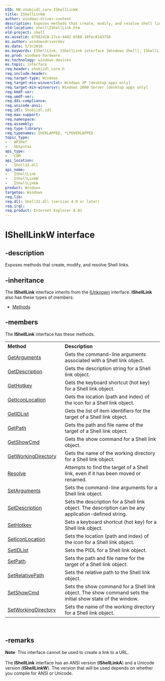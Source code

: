 ```yaml
---
UID: NN:shobjidl_core.IShellLinkW
title: IShellLinkW
author: windows-driver-content
description: Exposes methods that create, modify, and resolve Shell links.
old-location: shell\IShellLink.htm
old-project: shell
ms.assetid: 67982d28-27ce-4482-b588-10fec8143750
ms.author: windowsdriverdev
ms.date: 5/3/2018
ms.keywords: IShellLink, IShellLink interface [Windows Shell], IShellLink interface [Windows Shell],described, IShellLinkA, IShellLinkW, _win32_IShellLink, _win32_IShellLink_cpp, shell.IShellLink, shobjidl_core/IShellLink
ms.prod: windows-hardware
ms.technology: windows-devices
ms.topic: interface
req.header: shobjidl_core.h
req.include-header: 
req.target-type: Windows
req.target-min-winverclnt: Windows XP [desktop apps only]
req.target-min-winversvr: Windows 2000 Server [desktop apps only]
req.kmdf-ver: 
req.umdf-ver: 
req.ddi-compliance: 
req.unicode-ansi: 
req.idl: Shobjidl.idl
req.max-support: 
req.namespace: 
req.assembly: 
req.type-library: 
req.typenames: OVERLAPPED, *LPOVERLAPPED
topic_type:
-	APIRef
-	kbSyntax
api_type:
-	COM
api_location:
-	Shell32.dll
api_name:
-	IShellLink
-	IShellLinkW
-	IShellLinkA
product: Windows
targetos: Windows
req.lib: 
req.dll: Shell32.dll (version 4.0 or later)
req.irql: 
req.product: Internet Explorer 6.01
---
```


# IShellLinkW interface


## -description


Exposes methods that create, modify, and resolve Shell links.


## -inheritance

The <b xmlns:loc="http://microsoft.com/wdcml/l10n">IShellLink</b> interface inherits from the <a href="https://msdn.microsoft.com/33f1d79a-33fc-4ce5-a372-e08bda378332">IUnknown</a> interface. <b>IShellLink</b> also has these types of members:
<ul>
<li><a href="https://docs.microsoft.com/">Methods</a></li>
</ul>

## -members

The <b>IShellLink</b> interface has these methods.
<table class="members" id="memberListMethods">
<tr>
<th align="left" width="37%">Method</th>
<th align="left" width="63%">Description</th>
</tr>
<tr data="declared;">
<td align="left" width="37%">
<a href="https://msdn.microsoft.com/bd807387-1998-4b38-996f-6dbacefffa48">GetArguments</a>
</td>
<td align="left" width="63%">
Gets the command-line arguments associated with a Shell link object.

</td>
</tr>
<tr data="declared;">
<td align="left" width="37%">
<a href="https://msdn.microsoft.com/library/windows/hardware/ff546575">GetDescription</a>
</td>
<td align="left" width="63%">
Gets the description string for a Shell link object.

</td>
</tr>
<tr data="declared;">
<td align="left" width="37%">
<a href="https://msdn.microsoft.com/4e3572bf-8d68-4485-99e8-bf47192be821">GetHotkey</a>
</td>
<td align="left" width="63%">
Gets the keyboard shortcut (hot key) for a Shell link object.

</td>
</tr>
<tr data="declared;">
<td align="left" width="37%">
<a href="https://msdn.microsoft.com/ff7cc9be-a762-472a-9846-4dbd0ec94ad1">GetIconLocation</a>
</td>
<td align="left" width="63%">
Gets the location (path and index) of the icon for a Shell link object.

</td>
</tr>
<tr data="declared;">
<td align="left" width="37%">
<a href="https://msdn.microsoft.com/ae1ac1b0-bcaf-4e3b-831c-f843ae86779c">GetIDList</a>
</td>
<td align="left" width="63%">
Gets the list of item identifiers for the target of a Shell link object.

</td>
</tr>
<tr data="declared;">
<td align="left" width="37%">
<a href="https://msdn.microsoft.com/library/windows/hardware/mt432961">GetPath</a>
</td>
<td align="left" width="63%">
Gets the path and file name of the target of a Shell link object.

</td>
</tr>
<tr data="declared;">
<td align="left" width="37%">
<a href="https://msdn.microsoft.com/cbd89c28-86e1-4a2c-b3ea-d934f263b59f">GetShowCmd</a>
</td>
<td align="left" width="63%">
Gets the show command for a Shell link object.

</td>
</tr>
<tr data="declared;">
<td align="left" width="37%">
<a href="https://msdn.microsoft.com/cae6b2fd-362b-43a2-b0cb-b42bd103f359">GetWorkingDirectory</a>
</td>
<td align="left" width="63%">
Gets the name of the working directory for a Shell link object.

</td>
</tr>
<tr data="declared;">
<td align="left" width="37%">
<a href="https://msdn.microsoft.com/a31f1d6d-7b87-4777-89a8-a032b7629b7e">Resolve</a>
</td>
<td align="left" width="63%">
Attempts to find the target of a Shell link, even if it has been moved or renamed.

</td>
</tr>
<tr data="declared;">
<td align="left" width="37%">
<a href="https://msdn.microsoft.com/5ad5fabd-be12-40bc-a6b3-498bcde7223a">SetArguments</a>
</td>
<td align="left" width="63%">
Sets the command-line arguments for a Shell link object.

</td>
</tr>
<tr data="declared;">
<td align="left" width="37%">
<a href="https://msdn.microsoft.com/4bec482e-04e6-4cde-ab8e-23c5a1463bdf">SetDescription</a>
</td>
<td align="left" width="63%">
Sets the description for a Shell link object. The description can be any application-defined string.

</td>
</tr>
<tr data="declared;">
<td align="left" width="37%">
<a href="https://msdn.microsoft.com/82cc2af8-b872-4efc-bfe4-04a50df74e28">SetHotkey</a>
</td>
<td align="left" width="63%">
Sets a keyboard shortcut (hot key) for a Shell link object.

</td>
</tr>
<tr data="declared;">
<td align="left" width="37%">
<a href="https://msdn.microsoft.com/1ba267f2-ae05-4a6d-be3c-382a89e17d92">SetIconLocation</a>
</td>
<td align="left" width="63%">
Sets the location (path and index) of the icon for a Shell link object.

</td>
</tr>
<tr data="declared;">
<td align="left" width="37%">
<a href="https://msdn.microsoft.com/4c0571a5-1615-4c3f-b9a6-0667df07165b">SetIDList</a>
</td>
<td align="left" width="63%">
Sets the PIDL for a Shell link object.

</td>
</tr>
<tr data="declared;">
<td align="left" width="37%">
<a href="https://msdn.microsoft.com/032610ba-d6ff-4200-8fd3-455460587dec">SetPath</a>
</td>
<td align="left" width="63%">
Sets the path and file name for the target of a Shell link object.

</td>
</tr>
<tr data="declared;">
<td align="left" width="37%">
<a href="https://msdn.microsoft.com/f9cbd1db-253b-4ce8-a8ea-cfc48759c9d3">SetRelativePath</a>
</td>
<td align="left" width="63%">
Sets the relative path to the Shell link object.

</td>
</tr>
<tr data="declared;">
<td align="left" width="37%">
<a href="https://msdn.microsoft.com/9f40cd7d-04b5-4880-831f-5fb5cd52a2eb">SetShowCmd</a>
</td>
<td align="left" width="63%">
Sets the show command for a Shell link object. The show command sets the initial show state of the window.

</td>
</tr>
<tr data="declared;">
<td align="left" width="37%">
<a href="https://msdn.microsoft.com/03767add-766c-4970-935e-ffa5aa401a95">SetWorkingDirectory</a>
</td>
<td align="left" width="63%">
Sets the name of the working directory for a Shell link object.

</td>
</tr>
</table> 


## -remarks



<div class="alert"><b>Note</b>  This interface cannot be used to create a link to a URL.</div>
<div> </div>
The <b>IShellLink</b> interface has an ANSI version (<b>IShellLinkA</b>) and a Unicode version (<b>IShellLinkW</b>). The version that will be used depends on whether you compile for ANSI or Unicode.



